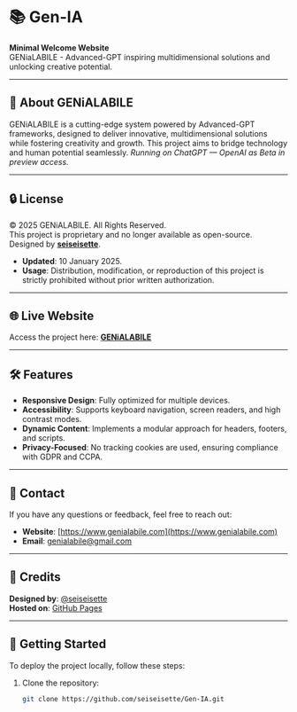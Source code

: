 # 📚 Gen-IA

**Minimal Welcome Website**  
GENiaLABILE - Advanced-GPT inspiring multidimensional solutions and unlocking creative potential.

---

## 🤖 About GENiALABILE

GENiALABILE is a cutting-edge system powered by Advanced-GPT frameworks, designed to deliver innovative, multidimensional solutions while fostering creativity and growth. This project aims to bridge technology and human potential seamlessly.
*Running on ChatGPT — OpenAI as Beta in preview access.*

---

## 🔒 License

© 2025 GENiALABILE. All Rights Reserved.  
This project is proprietary and no longer available as open-source.  
Designed by **[seiseisette](https://github.com/seiseisette)**.  

- **Updated**: 10 January 2025.  
- **Usage**: Distribution, modification, or reproduction of this project is strictly prohibited without prior written authorization.

---

## 🌐 Live Website

Access the project here: **[GENiALABILE](https://www.genialabile.com/)**

---

## 🛠️ Features

- **Responsive Design**: Fully optimized for multiple devices.  
- **Accessibility**: Supports keyboard navigation, screen readers, and high contrast modes.  
- **Dynamic Content**: Implements a modular approach for headers, footers, and scripts.  
- **Privacy-Focused**: No tracking cookies are used, ensuring compliance with GDPR and CCPA.

---

## 📇 Contact

If you have any questions or feedback, feel free to reach out:

- **Website**: [https://www.genialabile.com](https://www.genialabile.com)  
- **Email**: [genialabile@gmail.com](mailto:genialabile@gmail.com?subject=Contact%20Request%20For)  

---

## 👾 Credits

**Designed by**: [@seiseisette](https://x.com/seiseisette)  
**Hosted on**: [GitHub Pages](https://github.com/seiseisette/Gen-IA)

---

## 🚀 Getting Started

To deploy the project locally, follow these steps:

1. Clone the repository:  
   ```bash
   git clone https://github.com/seiseisette/Gen-IA.git